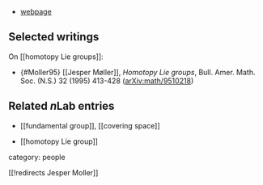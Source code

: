 
* [webpage](http://people.math.aau.dk/~jm/)

## Selected writings

On [[homotopy Lie groups]]:

* {#Moller95} [[Jesper Møller]], _Homotopy Lie groups_, Bull. Amer. Math. Soc. (N.S.) 32 (1995) 413-428 ([arXiv:math/9510218](https://arxiv.org/abs/math/9510218))


## Related $n$Lab entries

* [[fundamental group]], [[covering space]]

* [[homotopy Lie group]]

category: people

[[!redirects Jesper Moller]]
